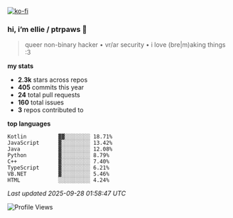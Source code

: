 [![ko-fi](https://ko-fi.com/img/githubbutton_sm.svg)](https://ko-fi.com/R6R1657BK)

### hi, i’m ellie / ptrpaws 🌸

> queer non-binary hacker • vr/ar security • i love (bre|m)aking things :3

**my stats**
- **2.3k** stars across repos
- **405** commits this year
- **24** total pull requests
- **160** total issues
- **3** repos contributed to

**top languages**
```
Kotlin          ▓▓░░░░░░░░ 18.71%
JavaScript      ▓░░░░░░░░░ 13.42%
Java            ▓░░░░░░░░░ 12.08%
Python          ▓░░░░░░░░░ 8.79%
C++             ▓░░░░░░░░░ 7.40%
TypeScript      ▓░░░░░░░░░ 6.21%
VB.NET          ▓░░░░░░░░░ 5.46%
HTML            ░░░░░░░░░░ 4.24%
```

_Last updated 2025-09-28 01:58:47 UTC_

![Profile Views](https://komarev.com/ghpvc/?username=ptrpaws&color=grey&base=35291)
